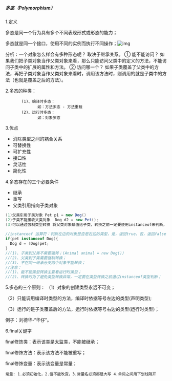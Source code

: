 ##### 多态（Polymorphism）

1.定义

多态是同一个行为具有多个不同表现形式或形态的能力；

多态就是同一个接口，使用不同的实例而执行不同操作；![img](http://www.runoob.com/wp-content/uploads/2013/12/dt-java.png)

 分析：一个对象怎么样会有多种形态呢？
            取决于继承关系。
            ① 能不能访问？
                 如果我们把子类对象当作父类对象来看，那么只能访问父类中的定义的方法，不能访问子类中的扩展的属性和方法。
            ② 访问哪一个？
                 如果子类覆盖了父类中的方法，再把子类对象当作父类对象来看时，调用该方法时，则调用的就是子类中的方法（也就是覆盖之后的方法）。



2.多态的种类：

           (1)、编译时多态：
                  如：方法多态 - 方法重载
           (2)、运行时多态：
                  如：对象多态

3.优点

- 消除类型之间的耦合关系
- 可替换性
- 可扩充性
- 接口性
- 灵活性
- 简化性



4.多态存在的三个必要条件

- 继承
- 重写
- 父类引用指向子类对象

~~~java
(1)父类引用子类对象	Pet p1 = new Dog()
(2)子类不能接收父类对象  Dog d2 = new Pet();
(3)可以通过强制类型转换 将父类对象赋值给子类，转换之前一定要使用instanceof来判断，防止类型转换异常ClassCastException
	
//instanceof 运算符：判断左边的对象是否是右边的类型，是，返回true，否，返回false.
if(pet instanceof Dog){
  Dog d = (Dog)pet;
}
//(1)、子类到父类不需要强转；(Animal animal = new Dog())
//(2)、父类到子类需要强制转换；
//(3)、不在同一继承分支两个对象不能转换；
//注意：
//(1)、能不能类型转换主要看运行时类型； 
//(2)、转换时为了避免类型转换异常，一定要在类型转换之前通过instanceof类型判断；
~~~

5.多态的三个原则：
（1）对象的创建类型永远不可变；

（2）只能调用编译时类型的方法，编译时依据等号左边的类型(声明类型);

（3）运行的是子类覆盖后的方法，运行时依据等号右边的类型(运行时类型)；

例子：刘德华-“华仔”。

6.final关键字

final修饰类：表示该类是太监类，不能被继承；

final修饰方法：表示该方法不能被重写；

final修饰变量：表示该变量是常量；

~~~
常量: 1.必须初始化，2.值不能改变，3.常量名必须都是大写 4.单词之间用下划线隔开
~~~

